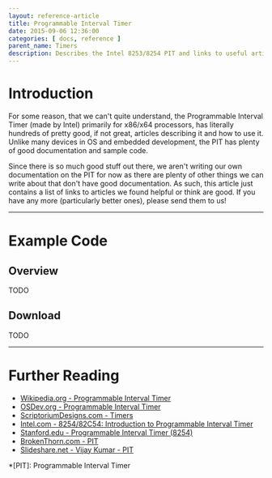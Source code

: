 ```yaml
---
layout: reference-article
title: Programmable Interval Timer
date: 2015-09-06 12:36:00
categories: [ docs, reference ]
parent_name: Timers
description: Describes the Intel 8253/8254 PIT and links to useful articles about its operation.
---
```


# Introduction

For some reason, that we can't quite understand, the Programmable Interval Timer (made by Intel) primarily for x86/x64 processors, has literally hundreds of pretty good, if not great, articles describing it and how to use it. Unlike many devices in OS and embedded development, the PIT has plenty of good documentation and sample code. 

Since there is so much good stuff out there, we aren't writing our own documentation on the PIT for now as there are plenty of other things we can write about that don't have good documentation. As such, this article just contains a list of links to articles we found helpful or think are good. If you have any more (particularly better ones), please send them to us!

---

# Example Code

## Overview
TODO

## Download
TODO

---

# Further Reading

- [Wikipedia.org - Programmable Interval Timer](https://en.wikipedia.org/wiki/Programmable_interval_timer)
- [OSDev.org - Programmable Interval Timer](http://wiki.osdev.org/Programmable_Interval_Timer)
- [ScriptoriumDesigns.com - Timers](http://www.scriptoriumdesigns.com/embedded/timers.php)
- [Intel.com - 8254/82C54: Introduction to Programmable Interval Timer](http://www.intel.com/design/archives/periphrl/docs/7203.htm)
- [Stanford.edu - Programmable Interval Timer (8254)](http://www.scs.stanford.edu/10wi-cs140/pintos/specs/8254.pdf)
- [BrokenThorn.com - PIT](http://www.brokenthorn.com/Resources/OSDevPit.html)
- [Slideshare.net - Vijay Kumar - PIT](http://www.slideshare.net/VijayKumar486/8254-programmable-interval-timer-by-vijay)

*[PIT]: Programmable Interval Timer
